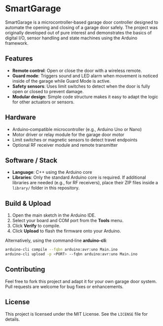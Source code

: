 # SmartGarage

SmartGarage is a microcontroller‑based garage door controller designed to automate the opening and closing of a garage door safely.  The project was originally developed out of pure interest and demonstrates the basics of digital I/O, sensor handling and state machines using the Arduino framework.

## Features
- **Remote control**: Open or close the door with a wireless remote.
- **Guard mode**: Triggers sound and LED alarm when movement is noticed inside of the garage while Guard Mode is active.
- **Safety sensors**: Uses limit switches to detect when the door is fully open or closed to prevent damage.
- **Modular design**: Simple code structure makes it easy to adapt the logic for other actuators or sensors.

## Hardware
- Arduino‑compatible microcontroller (e.g., Arduino Uno or Nano)
- Motor driver or relay module for the garage door motor
- Limit switches or magnetic sensors to detect travel endpoints
- Optional RF receiver module and remote transmitter

## Software / Stack
- **Language**: C++ using the Arduino core
- **Libraries**: Only the standard Arduino core is required.  If additional libraries are needed (e.g., for RF receivers), place their ZIP files inside a `library/` folder in this repository.

## Build & Upload
1. Open the main sketch in the Arduino IDE.
2. Select your board and COM port from the **Tools** menu.
3. Click **Verify** to compile.
4. Click **Upload** to flash the firmware onto your Arduino.

Alternatively, using the command‑line **arduino-cli**:
```bash
arduino-cli compile --fqbn arduino:avr:uno Main.ino
arduino-cli upload -p <PORT> --fqbn arduino:avr:uno Main.ino
```

## Contributing
Feel free to fork this project and adapt it for your own garage door system.  Pull requests are welcome for bug fixes or enhancements.

## License
This project is licensed under the MIT License. See the `LICENSE` file for details.

